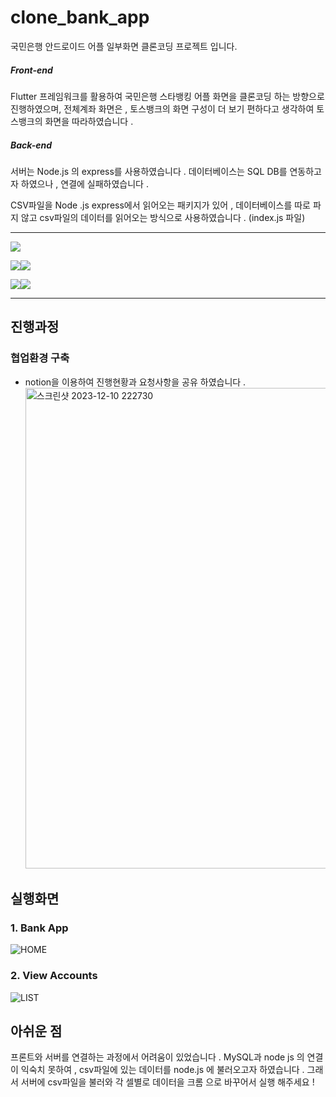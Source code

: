 # clone_bank_app

국민은행 안드로이드 어플 일부화면 클론코딩 프로젝트 입니다.

##### Front-end
Flutter 프레임워크를 활용하여 국민은행 스타뱅킹 어플 화면을 클론코딩 하는 방향으로 진행하였으며,
전체계좌 화면은 , 토스뱅크의 화면 구성이 더 보기 편하다고 생각하여 토스뱅크의 화면을 따라하였습니다 . 

##### Back-end
서버는 Node.js 의 express를 사용하였습니다 . 
데이터베이스는 SQL DB를 연동하고자 하였으나 , 연결에 실패하였습니다 .

CSV파일을 Node .js express에서 읽어오는 패키지가 있어 , 데이터베이스를 따로 파지 않고 
csv파일의 데이터를 읽어오는 방식으로 사용하였습니다 . 
(index.js 파일)

---


<img src="https://img.shields.io/badge/flutter-02569B?style=for-the-badge&logo=html5&logoColor=white">

<img src="https://img.shields.io/badge/nodedotjs-339933?style=for-the-badge&logo=html5&logoColor=white"><img src="https://img.shields.io/badge/express-000000?style=for-the-badge&logo=html5&logoColor=white">

<img src="https://img.shields.io/badge/notion-000000?style=for-the-badge&logo=html5&logoColor=white"><img src="https://img.shields.io/badge/github-181717?style=for-the-badge&logo=html5&logoColor=white">

---


## 진행과정

### 협업환경 구축
- notion을 이용하여 진행현황과 요청사항을 공유 하였습니다 . 
  <img width="769" alt="스크린샷 2023-12-10 222730" src="https://github.com/Clone-Bank-App/Clone_Bank_App/assets/121094346/e1c364ce-5a8c-4661-a099-6de7d2812021">


## 실행화면

### 1. Bank App
![HOME](https://github.com/Clone-Bank-App/Clone_Bank_App/assets/38944609/671c5dc9-0ad0-4e1f-9de0-ce1ae4021d0b)


### 2. View Accounts
![LIST](https://github.com/Clone-Bank-App/Clone_Bank_App/assets/38944609/e7cfbbe8-c057-4bda-9103-c351f181f5cb)



## 아쉬운 점 
   프론트와 서버를 연결하는 과정에서 어려움이 있었습니다 .
   MySQL과 node js 의 연결이 익숙치 못하여 , csv파일에 있는 데이터를 node.js 에 불러오고자 하였습니다 . 
   그래서 서버에 csv파일을 불러와 각 셀별로 데이터을
크롬 으로 바꾸어서 실행 해주세요 ! 




